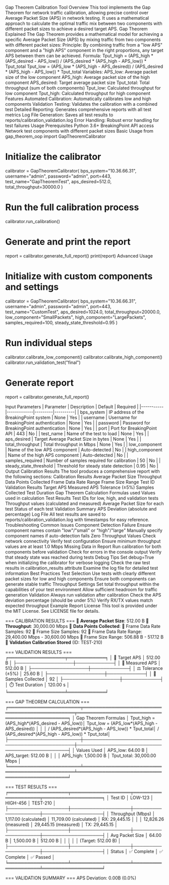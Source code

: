 Gap Theorem Calibration Tool
Overview
This tool implements the Gap Theorem for network traffic calibration, allowing precise control over Average Packet Size (APS) in network testing. It uses a mathematical approach to calculate the optimal traffic mix between two components with different packet sizes to achieve a desired target APS.
Gap Theorem Explained
The Gap Theorem provides a mathematical model for achieving a specific Average Packet Size (APS) by mixing traffic from two components with different packet sizes:
Principle: By combining traffic from a "low APS" component and a "high APS" component in the right proportions, any target APS between them can be achieved.
Formula:
Tput_high = (APS_high * (APS_desired - APS_low)) / (APS_desired * (APS_high - APS_low)) * Tput_total
Tput_low = (APS_low * (APS_high - APS_desired)) / (APS_desired * (APS_high - APS_low)) * Tput_total
Variables:
APS_low: Average packet size of the low component
APS_high: Average packet size of the high component
APS_desired: Target average packet size
Tput_total: Total throughput (sum of both components)
Tput_low: Calculated throughput for low component
Tput_high: Calculated throughput for high component
Features
Automated Calibration: Automatically calibrates low and high components
Validation Testing: Validates the calibration with a combined test
Detailed Reporting: Generates comprehensive reports with all test metrics
Log File Generation: Saves all test results to reports/calibration_validation.log
Error Handling: Robust error handling for test failures
Usage
Prerequisites
Python 3.6+
BreakingPoint API access
Network test components with different packet sizes
Basic Usage
from gap_theorem_oop import GapTheoremCalibrator

# Initialize the calibrator
calibrator = GapTheoremCalibrator(
    bps_system="10.36.66.31",
    username="admin",
    password="admin",
    port=443,
    test_name="GapTheoremTest",
    aps_desired=512.0,
    total_throughput=30000.0
)

# Run the full calibration process
calibrator.run_calibration()

# Generate and print the report
report = calibrator.generate_full_report()
print(report)
Advanced Usage

# Initialize with custom components and settings
calibrator = GapTheoremCalibrator(
    bps_system="10.36.66.31",
    username="admin",
    password="admin",
    port=443,
    test_name="CustomTest",
    aps_desired=1024.0,
    total_throughput=20000.0,
    low_component="SmallPackets",
    high_component="LargePackets",
    samples_required=100,
    steady_state_threshold=0.95
)

# Run individual steps
calibrator.calibrate_low_component()
calibrator.calibrate_high_component()
calibrator.run_validation_test("final")

# Generate report
report = calibrator.generate_full_report()

Input Parameters
| Parameter | Description | Default | Required |
|-----------|-------------|---------|----------|
| bps_system | IP address of the BreakingPoint system | None | Yes |
| username | Username for BreakingPoint authentication | None | Yes |
| password | Password for BreakingPoint authentication | None | Yes |
| port | Port for BreakingPoint API | 443 | No |
| test_name | Name of the test to load | None | Yes |
| aps_desired | Target Average Packet Size in bytes | None | Yes |
| total_throughput | Total throughput in Mbps | None | Yes |
| low_component | Name of the low APS component | Auto-detected | No |
| high_component | Name of the high APS component | Auto-detected | No |
| samples_required | Number of samples required for calibration | 50 | No |
| steady_state_threshold | Threshold for steady state detection | 0.95 | No |
Output
Calibration Results
The tool produces a comprehensive report with the following sections:
Calibration Results
Average Packet Size
Throughput
Data Points Collected
Frame Data Rate Range
Frame Size Range
Test ID
Validation Results
Target APS
Measured APS
Tolerance (±5%)
Samples Collected
Test Duration
Gap Theorem Calculation
Formulas used
Values used in calculation
Test Results
Test IDs for low, high, and validation tests
Throughput values (calculated and measured)
Average Packet Size for each test
Status of each test
Validation Summary
APS Deviation (absolute and percentage)
Log File
All test results are saved to reports/calibration_validation.log with timestamps for easy reference.
Troubleshooting
Common Issues
Component Detection Failure
Ensure component names contain "low"/"small" or "high"/"large"
Manually specify component names if auto-detection fails
Zero Throughput Values
Check network connectivity
Verify test configuration
Ensure minimum throughput values are at least 1.0 Mbps
Missing Data in Report
Run calibration for both components before validation
Check for errors in the console output
Verify that steady state was reached during tests
Debug Tips
Set debug=True when initializing the calibrator for verbose logging
Check the raw test results in calibration_results attribute
Examine the log file for detailed test information
Best Practices
Test Selection
Use tests with clearly different packet sizes for low and high components
Ensure both components can generate stable traffic
Throughput Settings
Set total throughput within the capabilities of your test environment
Allow sufficient headroom for traffic generation
Validation
Always run validation after calibration
Check the APS deviation percentage (should be under 5%)
Verify RX/TX values match expected throughput
Example Report
License
This tool is provided under the MIT License. See LICENSE file for details.

=== CALIBRATION RESULTS ===
📏 **Average Packet Size**: 512.00 B
📨 **Throughput**: 30,000.00 Mbps
💾 **Data Points Collected**:
  💾 Frame Data Rate Samples: 92
  📏 Frame Size Samples: 92
  💾 Frame Data Rate Range: 29,400.00 Mbps - 30,600.00 Mbps
  📏 Frame Size Range: 506.88 B - 517.12 B
🔧 **Validation Calibration Stored** (ID: TEST-210)

=== VALIDATION RESULTS ===
╒══════════════════╤════════════╕
│ 🔖 Target APS    │ 512.00 B   │
├──────────────────┼────────────┤
│ 📏 Measured APS  │ 512.00 B   │
├──────────────────┼────────────┤
│ ⚖️ Tolerance (±5%) │ 25.60 B    │
├──────────────────┼────────────┤
│ 🧪 Samples Collected │ 92         │
├──────────────────┼────────────┤
│ ⏱️ Test Duration  │ 120.00 s   │
╘══════════════════╧════════════╛

=== GAP THEOREM CALCULATION ===
╒═══════════════════════╤═══════════════════════════════════════════════╤═══════════════════════════════════════════════╕
│ Gap Theorem Formulas  │ Tput_high = (APS_high*(APS_desired - APS_low))│ Tput_low = (APS_low*(APS_high - APS_desired)) │
│                       │ / (APS_desired*(APS_high - APS_low)) * Tput_total│ / (APS_desired*(APS_high - APS_low)) * Tput_total│
├───────────────────────┼───────────────────────────────────────────────┼───────────────────────────────────────────────┤
│ Values Used           │ APS_low: 64.00 B                              │ APS_target: 512.00 B                          │
│                       │ APS_high: 1,500.00 B                          │ Tput_total: 30,000.00 Mbps                    │
╘═══════════════════════╧═══════════════════════════════════════════════╧═══════════════════════════════════════════════╛

=== TEST RESULTS ===
╒═══════════════════╤═══════════════════╤════════════════════╤═══════════════════╕
│ Test ID           │ LOW-123           │ HIGH-456           │ TEST-210          │
├───────────────────┼───────────────────┼────────────────────┼───────────────────┤
│ Throughput (Mbps) │ 1,117.00 (calculated) │ 11,709.00 (calculated) │ RX: 29,445.15    │
│                   │ 12,826.26 (measured) │ 29,445.15 (measured) │ TX: 29,445.15    │
├───────────────────┼───────────────────┼────────────────────┼───────────────────┤
│ Avg Packet Size   │ 64.00 B           │ 1,500.00 B         │ 512.00 B          │
│                   │                   │                    │ (Target: 512.00 B) │
├───────────────────┼───────────────────┼────────────────────┼───────────────────┤
│ Status            │ ✅ Complete       │ ✅ Complete        │ ✅ Passed         │
╘═══════════════════╧═══════════════════╧════════════════════╧═══════════════════╛

=== VALIDATION SUMMARY ===
APS Deviation: 0.00B (0.0%)
